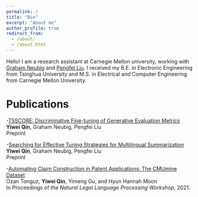 ```yaml
---
permalink: /
title: "Bio"
excerpt: "About me"
author_profile: true
redirect_from:
  - /about/
  - /about.html
---
```


Hello! I am a research assistant at Carnegie Mellon university, working with [Graham Neubig](https://scholar.google.com/citations?user=wlosgkoAAAAJ&hl=en&oi=ao) and [Pengfei Liu](https://scholar.google.com/citations?user=oIz_CYEAAAAJ&hl=en&oi=ao). I received my B.E. in Electronic Engineering from Tsinghua University and M.S. in Electrical and Computer Engineering from Carnegie Mellon University.

# Publications

-[T5SCORE: Discriminative Fine-tuning of Generative Evaluation Metrics](https://drive.google.com/drive/folders/12yaTeM8V7s9NAj2glSNGEsJnw1LRNmd-?usp=share_link)\
**Yiwei Qin**, Graham Neubig, Pengfei Liu\
Preprint

-[Searching for Effective Tuning Strategies for Multilingual Summarization](https://drive.google.com/drive/folders/12yaTeM8V7s9NAj2glSNGEsJnw1LRNmd-?usp=share_link)\
**Yiwei Qin**, Graham Neubig, Pengfei Liu\
Preprint

-[Automating Claim Construction in Patent Applications: The CMUmine Dataset](https://aclanthology.org/2021.nllp-1.21.pdf)\
Ozan Tonguz, **Yiwei Qin**, Yimeng Gu, and Hyun Hannah Moon\
In Proceedings of the _Natural Legal Language Processing Workshop_, 2021.
